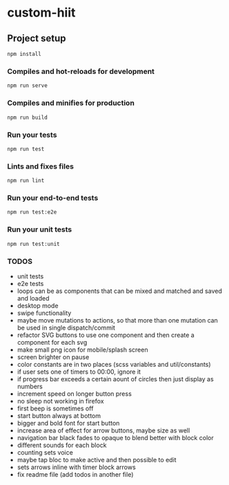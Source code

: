 # custom-hiit

## Project setup
```
npm install
```

### Compiles and hot-reloads for development
```
npm run serve
```

### Compiles and minifies for production
```
npm run build
```

### Run your tests
```
npm run test
```

### Lints and fixes files
```
npm run lint
```

### Run your end-to-end tests
```
npm run test:e2e
```

### Run your unit tests
```
npm run test:unit
```

### TODOS
- unit tests
- e2e tests
- loops can be as components that can be mixed and matched and saved and loaded
- desktop mode
- swipe functionality
- maybe move mutations to actions, so that more than one mutation can be used in single dispatch/commit
- refactor SVG buttons to use one component and then create a component for each svg
- make small png icon for mobile/splash screen
- screen brighter on pause
- color constants are in two places (scss variables and util/constants)
- if user sets one of timers to 00:00, ignore it
- if progress bar exceeds a certain aount of circles then just display as numbers
- increment speed on longer button press
- no sleep not working in firefox
- first beep is sometimes off
- start button always at bottom
- bigger and bold font for start button
- increase area of effect for arrow buttons, maybe size as well
- navigation bar black fades to opaque to blend better with block color
- different sounds for each block
- counting sets voice
- maybe tap bloc to make active and then possible to edit
- sets arrows inline with timer block arrows
- fix readme file (add todos in another file)
